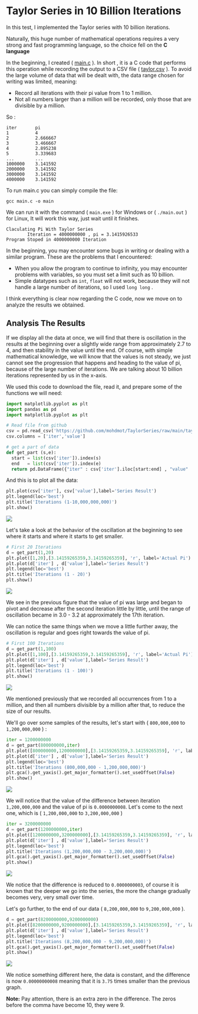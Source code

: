 # Taylor Series in 10 Billion Iterations
In this test, I implemented the Taylor series with 10 billion iterations.

Naturally, this huge number of mathematical operations requires a very strong and fast programming language, so the choice fell on the **C language**

In the beginning, I created ( [main.c](https://github.com/mohdmot/TaylorSeries/blob/main/main.c) ). In short , it is a C code that performs this operation while recording the output to a CSV file ( [taylor.csv](https://github.com/mohdmot/TaylorSeries/blob/main/taylor.csv) ). To avoid the large volume of data that will be dealt with, the data range chosen for writing was limited, meaning:
* Record all iterations with their pi value from 1 to 1 million.
* Not all numbers larger than a million will be recorded, only those that are divisible by a million.

So :
```
iter 	   pi
1          4
2          2.666667
3          3.466667
4          2.895238
5          3.339683
...        ...
1000000    3.141592
2000000    3.141592
3000000    3.141592
4000000    3.141592
```
To run main.c you can simply compile the file:
```
gcc main.c -o main
```
We can run it with the command ( `main.exe` ) for Windows or ( `./main.out` ) for Linux, It will work this way, just wait until it finishes.
```
Claculating Pi With Taylor Series
        Iteration = 4000000000 , pi = 3.1415926533
Program Stoped in 4000000000 Iteration
```

In the beginning, you may encounter some bugs in writing or dealing with a similar program. These are the problems that I encountered:
- When you allow the program to continue to infinity, you may encounter problems with variables, so you must set a limit such as 10 billion.
- Simple datatypes such as `int`, `float` will not work, because they will not handle a large number of iterations, so I used `long long` .

I think everything is clear now regarding the C code, now we move on to analyze the results we obtained.

## Analysis The Results
If we display all the data at once, we will find that there is oscillation in the results at the beginning over a slightly wide range from approximately 2.7 to 4, and then stability in the value until the end. Of course, with simple mathematical knowledge, we will know that the values is not steady, we just cannot see the progression that happens and heading to the value of pi, because of the large number of iterations. We are talking about 10 billion iterations represented by us in the x-axis.

We used this code to download the file, read it, and prepare some of the functions we will need:
```py
import matplotlib.pyplot as plt
import pandas as pd
import matplotlib.pyplot as plt

# Read file from github
csv = pd.read_csv('https://github.com/mohdmot/TaylorSeries/raw/main/taylor.csv')
csv.columns = ['iter','value']

# get a part of data
def get_part (s,e):
  start = list(csv['iter']).index(s)
  end   = list(csv['iter']).index(e)
  return pd.DataFrame({"iter" : csv['iter'].iloc[start:end] , "value" : csv['value'].iloc[start:end]})
```
And this is to plot all the data:
```py
plt.plot(csv['iter'], csv['value'],label='Series Result')
plt.legend(loc='best')
plt.title('Iterations (1-10,000,000,000)')
plt.show()
```
![](https://github.com/mohdmot/TaylorSeries/blob/main/figure/full.png?raw=true)

Let's take a look at the behavior of the oscillation at the beginning to see where it starts and where it starts to get smaller.
```py
# First 20 Iterations
d = get_part(1,20)
plt.plot([1,20],[3.14159265359,3.14159265359], 'r', label='Actual Pi')
plt.plot(d['iter'] , d['value'],label='Series Result')
plt.legend(loc='best')
plt.title('Iterations (1 - 20)')
plt.show()
```
![](https://github.com/mohdmot/TaylorSeries/blob/main/figure/1_20.png?raw=true)

We see in the previous figure that the value of pi was large and began to pivot and decrease after the second iteration little by little, until the range of oscillation became in 3.0 - 3.2 at approximately the 17th iteration.

We can notice the same things when we move a little further away, the oscillation is regular and goes right towards the value of pi.
```py
# First 100 Iterations
d = get_part(1,100)
plt.plot([1,100],[3.14159265359,3.14159265359], 'r', label='Actual Pi')
plt.plot(d['iter'] , d['value'],label='Series Result')
plt.legend(loc='best')
plt.title('Iterations (1 - 100)')
plt.show()
```
![](https://github.com/mohdmot/TaylorSeries/blob/main/figure/1_100.png?raw=true)

We mentioned previously that we recorded all occurrences from 1 to a million, and then all numbers divisible by a million after that, to reduce the size of our results.

We'll go over some samples of the results, let's start with ( `800,000,000` to `1,200,000,000` ) :
```py
iter = 1200000000
d = get_part(800000000,iter)
plt.plot([800000000,1200000000],[3.14159265359,3.14159265359], 'r', label='Actual Pi')
plt.plot(d['iter'] , d['value'],label='Series Result')
plt.legend(loc='best')
plt.title('Iterations (800,000,000 - 1,200,000,000)')
plt.gca().get_yaxis().get_major_formatter().set_useOffset(False)
plt.show()
```
![](https://github.com/mohdmot/TaylorSeries/blob/main/figure/800_1200.png?raw=true)

We will notice that the value of the difference between iteration `1,200,000,000` and the value of pi is `0.0000000008`. Let's come to the next one, which is ( `1,200,000,000` to `3,200,000,000` )
```py
iter = 3200000000
d = get_part(1200000000,iter)
plt.plot([1200000000,3200000000],[3.14159265359,3.14159265359], 'r', label='Actual Pi')
plt.plot(d['iter'] , d['value'],label='Series Result')
plt.legend(loc='best')
plt.title('Iterations (1,200,000,000 - 3,200,000,000)')
plt.gca().get_yaxis().get_major_formatter().set_useOffset(False)
plt.show()
```
![](https://github.com/mohdmot/TaylorSeries/blob/main/figure/1200_3200.png?raw=true)

We notice that the difference is reduced to `0.0000000003`, of course it is known that the deeper we go into the series, the more the change gradually becomes very, very small over time.

Let's go further, to the end of our data ( `8,200,000,000` to `9,200,000,000` ).
```py
d = get_part(8200000000,9200000000)
plt.plot([8200000000,9200000000],[3.14159265359,3.14159265359], 'r', label='Actual Pi')
plt.plot(d['iter'] , d['value'],label='Series Result')
plt.legend(loc='best')
plt.title('Iterations (8,200,000,000 - 9,200,000,000)')
plt.gca().get_yaxis().get_major_formatter().set_useOffset(False)
plt.show()
```
![](https://github.com/mohdmot/TaylorSeries/blob/main/figure/8200_9200.png?raw=true)

We notice something different here, the data is constant, and the difference is now `0.00000000008` meaning that it is `3.75` times smaller than the previous graph.

**Note:** Pay attention, there is an extra zero in the difference. The zeros before the comma have become 10, they were 9.
